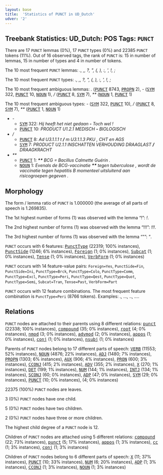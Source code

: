 ```yaml
---
layout: base
title:  'Statistics of PUNCT in UD_Dutch'
udver: '2'
---
```


## Treebank Statistics: UD_Dutch: POS Tags: `PUNCT`

There are 17 `PUNCT` lemmas (0%), 17 `PUNCT` types (0%) and 22385 `PUNCT` tokens (11%).
Out of 16 observed tags, the rank of `PUNCT` is: 15 in number of lemmas, 15 in number of types and 4 in number of tokens.

The 10 most frequent `PUNCT` lemmas: <em>., ,, ?, ", (, ), :, ', !, ;</em>

The 10 most frequent `PUNCT` types:  <em>., ,, ?, ", (, ), :, ', !, ;</em>

The 10 most frequent ambiguous lemmas: <em>.</em> (<tt><a href="nl-pos-PUNCT.html">PUNCT</a></tt> 8743, <tt><a href="nl-pos-PROPN.html">PROPN</a></tt> 2), <em>-</em> (<tt><a href="nl-pos-SYM.html">SYM</a></tt> 322, <tt><a href="nl-pos-PUNCT.html">PUNCT</a></tt> 10, <tt><a href="nl-pos-NOUN.html">NOUN</a></tt> 1), <em>/</em> (<tt><a href="nl-pos-PUNCT.html">PUNCT</a></tt> 8, <tt><a href="nl-pos-SYM.html">SYM</a></tt> 7), <em>**</em> (<tt><a href="nl-pos-NOUN.html">NOUN</a></tt> 1, <tt><a href="nl-pos-PUNCT.html">PUNCT</a></tt> 1)

The 10 most frequent ambiguous types:  <em>-</em> (<tt><a href="nl-pos-SYM.html">SYM</a></tt> 322, <tt><a href="nl-pos-PUNCT.html">PUNCT</a></tt> 10), <em>/</em> (<tt><a href="nl-pos-PUNCT.html">PUNCT</a></tt> 8, <tt><a href="nl-pos-SYM.html">SYM</a></tt> 7), <em>**</em> (<tt><a href="nl-pos-PUNCT.html">PUNCT</a></tt> 1, <tt><a href="nl-pos-NOUN.html">NOUN</a></tt> 1)


* <em>-</em>
  * <tt><a href="nl-pos-SYM.html">SYM</a></tt> 322: <em>Hij heeft het niet gedaan <b>-</b> Toch wel !</em>
  * <tt><a href="nl-pos-PUNCT.html">PUNCT</a></tt> 10: <em>PRODUCT U1.2.1 MEDISCH <b>-</b> BIOLOGISCH</em>
* <em>/</em>
  * <tt><a href="nl-pos-PUNCT.html">PUNCT</a></tt> 8: <em>Ad U3.1.1.1 t <b>/</b> m U3.1.1.3 PKU , CHT en AGS</em>
  * <tt><a href="nl-pos-SYM.html">SYM</a></tt> 7: <em>PRODUCT U2.1.1 INSCHATTEN VERHOUDING DRAAGLAST <b>/</b> DRAAGKRACHT</em>
* <em>**</em>
  * <tt><a href="nl-pos-PUNCT.html">PUNCT</a></tt> 1: <em><b>**</b> BCG = Bacillus Calmette Guérin .</em>
  * <tt><a href="nl-pos-NOUN.html">NOUN</a></tt> 1: <em>Evenals de BCG-vaccinatie <b>**</b> tegen tuberculose , wordt de vaccinatie tegen hepatitis B momenteel uitsluitend aan risicogroepen gegeven .</em>

## Morphology

The form / lemma ratio of `PUNCT` is 1.000000 (the average of all parts of speech is 1.269835).

The 1st highest number of forms (1) was observed with the lemma “!”: <em>!</em>.

The 2nd highest number of forms (1) was observed with the lemma “!!!”: <em>!!!</em>.

The 3rd highest number of forms (1) was observed with the lemma “"”: <em>"</em>.

`PUNCT` occurs with 6 features: <tt><a href="nl-feat-PunctType.html">PunctType</a></tt> (22319; 100% instances), <tt><a href="nl-feat-PunctSide.html">PunctSide</a></tt> (1246; 6% instances), <tt><a href="nl-feat-Foreign.html">Foreign</a></tt> (1; 0% instances), <tt><a href="nl-feat-Subcat.html">Subcat</a></tt> (1; 0% instances), <tt><a href="nl-feat-Tense.html">Tense</a></tt> (1; 0% instances), <tt><a href="nl-feat-VerbForm.html">VerbForm</a></tt> (1; 0% instances)

`PUNCT` occurs with 14 feature-value pairs: `Foreign=Yes`, `PunctSide=Fin`, `PunctSide=Ini`, `PunctType=Brck`, `PunctType=Colo`, `PunctType=Comm`, `PunctType=Excl`, `PunctType=Peri`, `PunctType=Qest`, `PunctType=Quot`, `PunctType=Semi`, `Subcat=Tran`, `Tense=Past`, `VerbForm=Part`

`PUNCT` occurs with 12 feature combinations.
The most frequent feature combination is `PunctType=Peri` (8766 tokens).
Examples: <em>., ..., .., ....</em>


## Relations

`PUNCT` nodes are attached to their parents using 8 different relations: <tt><a href="nl-dep-punct.html">punct</a></tt> (22338; 100% instances), <tt><a href="nl-dep-compound.html">compound</a></tt> (35; 0% instances), <tt><a href="nl-dep-root.html">root</a></tt> (4; 0% instances), <tt><a href="nl-dep-nmod.html">nmod</a></tt> (3; 0% instances), <tt><a href="nl-dep-advmod.html">advmod</a></tt> (2; 0% instances), <tt><a href="nl-dep-appos.html">appos</a></tt> (1; 0% instances), <tt><a href="nl-dep-conj.html">conj</a></tt> (1; 0% instances), <tt><a href="nl-dep-nsubj.html">nsubj</a></tt> (1; 0% instances)

Parents of `PUNCT` nodes belong to 17 different parts of speech: <tt><a href="nl-pos-VERB.html">VERB</a></tt> (11553; 52% instances), <tt><a href="nl-pos-NOUN.html">NOUN</a></tt> (4876; 22% instances), <tt><a href="nl-pos-ADJ.html">ADJ</a></tt> (1480; 7% instances), <tt><a href="nl-pos-PROPN.html">PROPN</a></tt> (1303; 6% instances), <tt><a href="nl-pos-AUX.html">AUX</a></tt> (906; 4% instances), <tt><a href="nl-pos-PRON.html">PRON</a></tt> (600; 3% instances), <tt><a href="nl-pos-CCONJ.html">CCONJ</a></tt> (415; 2% instances), <tt><a href="nl-pos-ADV.html">ADV</a></tt> (355; 2% instances), <tt><a href="nl-pos-X.html">X</a></tt> (270; 1% instances), <tt><a href="nl-pos-DET.html">DET</a></tt> (199; 1% instances), <tt><a href="nl-pos-NUM.html">NUM</a></tt> (144; 1% instances), <tt><a href="nl-pos-INTJ.html">INTJ</a></tt> (134; 1% instances), <tt><a href="nl-pos-SCONJ.html">SCONJ</a></tt> (60; 0% instances), <tt><a href="nl-pos-ADP.html">ADP</a></tt> (47; 0% instances), <tt><a href="nl-pos-SYM.html">SYM</a></tt> (29; 0% instances), <tt><a href="nl-pos-PUNCT.html">PUNCT</a></tt> (10; 0% instances),  (4; 0% instances)

22375 (100%) `PUNCT` nodes are leaves.

3 (0%) `PUNCT` nodes have one child.

5 (0%) `PUNCT` nodes have two children.

2 (0%) `PUNCT` nodes have three or more children.

The highest child degree of a `PUNCT` node is 12.

Children of `PUNCT` nodes are attached using 5 different relations: <tt><a href="nl-dep-compound.html">compound</a></tt> (22; 73% instances), <tt><a href="nl-dep-punct.html">punct</a></tt> (5; 17% instances), <tt><a href="nl-dep-appos.html">appos</a></tt> (1; 3% instances), <tt><a href="nl-dep-cc.html">cc</a></tt> (1; 3% instances), <tt><a href="nl-dep-conj.html">conj</a></tt> (1; 3% instances)

Children of `PUNCT` nodes belong to 6 different parts of speech: <tt><a href="nl-pos-X.html">X</a></tt> (11; 37% instances), <tt><a href="nl-pos-PUNCT.html">PUNCT</a></tt> (10; 33% instances), <tt><a href="nl-pos-NUM.html">NUM</a></tt> (6; 20% instances), <tt><a href="nl-pos-ADP.html">ADP</a></tt> (1; 3% instances), <tt><a href="nl-pos-CCONJ.html">CCONJ</a></tt> (1; 3% instances), <tt><a href="nl-pos-NOUN.html">NOUN</a></tt> (1; 3% instances)

